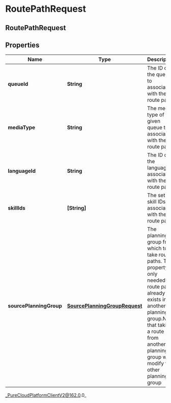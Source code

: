 # RoutePathRequest

## RoutePathRequest

## Properties

|Name | Type | Description | Notes|
|------------ | ------------- | ------------- | -------------|
| **queueId** | **String** | The ID of the queue to associate with the route path | |
| **mediaType** | **String** | The media type of the given queue to associate with the route path | |
| **languageId** | **String** | The ID of the language to associate with the route path | [optional] |
| **skillIds** | **[String]** | The set of skill IDs to associate with the route path | [optional] |
| **sourcePlanningGroup** | [**SourcePlanningGroupRequest**](SourcePlanningGroupRequest) | The planning group from which to take route paths. This property is only needed if a route path already exists in another planning group.Note that taking a route path from another planning group will modify the other planning group | [optional] |



_PureCloudPlatformClientV2@162.0.0_
